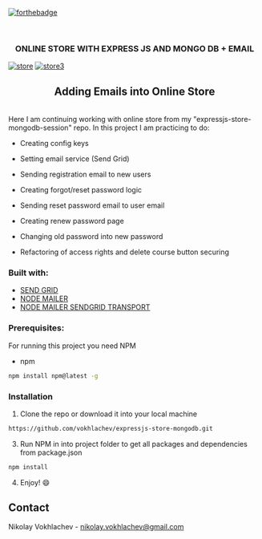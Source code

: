 [![forthebadge](https://forthebadge.com/images/badges/uses-js.svg)](https://en.wikipedia.org/wiki/JavaScript)

<br />
<p align="center">

  <h3 align="center"> ONLINE STORE WITH EXPRESS JS  AND MONGO DB + EMAIL</h3>
  
  <a href="https://ibb.co/mXrJF8F"><img src="https://i.ibb.co/cCKJXLX/store.png" alt="store" border="0"></a>
  <a href="https://ibb.co/4mMsSNp"><img src="https://i.ibb.co/0DZB9Jr/store3.png" alt="store3" border="0"></a>
  <br />
 </p>

<h2 align="center">Adding Emails into Online Store</h2>
<br />
Here I am continuing working with online store from my "expressjs-store-mongodb-session" repo. In this project I am practicing to do:

* Creating config keys

* Setting email service (Send Grid)

* Sending registration email to new users

* Creating forgot/reset password logic

* Sending reset password email to user email

* Creating renew password page

* Changing old password into new password

* Refactoring of access rights and delete course button securing

### Built with:
* [SEND GRID](https://sendgrid.com/)
* [NODE MAILER](https://www.npmjs.com/package/nodemailer)
* [NODE MAILER SENDGRID TRANSPORT](https://www.npmjs.com/package/nodemailer-sendgrid-transport)

### Prerequisites:

For running this project you need NPM

* npm
```sh
npm install npm@latest -g
```

### Installation

1. Clone the repo or download it into your local machine
```sh
https://github.com/vokhlachev/expressjs-store-mongodb.git
```
3. Run NPM in into project folder to get all packages and dependencies from package.json
```sh
npm install 
```
4. Enjoy! :smile:

## Contact

Nikolay Vokhlachev - nikolay.vokhlachev@gmail.com
